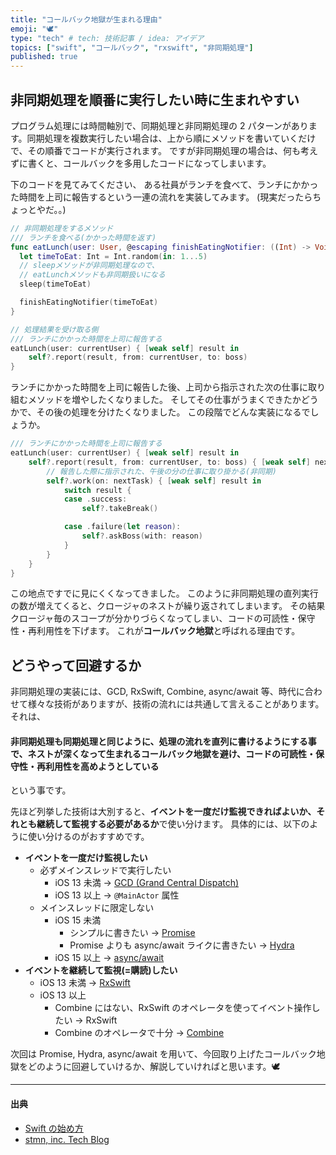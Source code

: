 ```yaml
---
title: "コールバック地獄が生まれる理由"
emoji: "🕊"
type: "tech" # tech: 技術記事 / idea: アイデア
topics: ["swift", "コールバック", "rxswift", "非同期処理"]
published: true
---
```


## 非同期処理を順番に実行したい時に生まれやすい

プログラム処理には時間軸別で、同期処理と非同期処理の 2 パターンがあります。同期処理を複数実行したい場合は、上から順にメソッドを書いていくだけで、その順番でコードが実行されます。
ですが非同期処理の場合は、何も考えずに書くと、コールバックを多用したコードになってしまいます。

下のコードを見てみてください、
ある社員がランチを食べて、ランチにかかった時間を上司に報告するという一連の流れを実装してみます。
(現実だったらちょっとやだ。。)

```swift
// 非同期処理をするメソッド
/// ランチを食べる(かかった時間を返す)
func eatLunch(user: User, @escaping finishEatingNotifier: ((Int) -> Void)?) {
  let timeToEat: Int = Int.random(in: 1...5)
  // sleepメソッドが非同期処理なので、
  // eatLunchメソッドも非同期扱いになる
  sleep(timeToEat)

  finishEatingNotifier(timeToEat)
}

// 処理結果を受け取る側
/// ランチにかかった時間を上司に報告する
eatLunch(user: currentUser) { [weak self] result in
    self?.report(result, from: currentUser, to: boss)
}
```

ランチにかかった時間を上司に報告した後、上司から指示された次の仕事に取り組むメソッドを増やしたくなりました。
そしてその仕事がうまくできたかどうかで、その後の処理を分けたくなりました。
この段階でどんな実装になるでしょうか。

```swift
/// ランチにかかった時間を上司に報告する
eatLunch(user: currentUser) { [weak self] result in
    self?.report(result, from: currentUser, to: boss) { [weak self] nextTask in
        // 報告した際に指示された、午後の分の仕事に取り掛かる(非同期)
        self?.work(on: nextTask) { [weak self] result in
            switch result {
            case .success:
                self?.takeBreak()

            case .failure(let reason):
                self?.askBoss(with: reason)
            }
        }
    }
}
```

この地点ですでに見にくくなってきました。
このように非同期処理の直列実行の数が増えてくると、クロージャのネストが繰り返されてしまいます。
その結果クロージャ毎のスコープが分かりづらくなってしまい、コードの可読性・保守性・再利用性を下げます。
これが**コールバック地獄**と呼ばれる理由です。

## どうやって回避するか

非同期処理の実装には、GCD, RxSwift, Combine, async/await 等、時代に合わせて様々な技術がありますが、技術の流れには共通して言えることがあります。
それは、

#### 非同期処理も同期処理と同じように、処理の流れを直列に書けるようにする事で、ネストが深くなって生まれるコールバック地獄を避け、コードの可読性・保守性・再利用性を高めようとしている

という事です。

先ほど列挙した技術は大別すると、**イベントを一度だけ監視できればよいか、それとも継続して監視する必要があるか**で使い分けます。
具体的には、以下のように使い分けるのがおすすめです。

- **イベントを一度だけ監視したい**
  - 必ずメインスレッドで実行したい
    - iOS 13 未満 → [GCD (Grand Central Dispatch)](https://developer.apple.com/documentation/DISPATCH)
    - iOS 13 以上 → `@MainActor` 属性
  - メインスレッドに限定しない
    - iOS 15 未満
      - シンプルに書きたい → [Promise](https://github.com/google/promises)
      - Promise よりも async/await ライクに書きたい → [Hydra](https://github.com/malcommac/Hydra)
    - iOS 15 以上 → [async/await](https://developer.apple.com/documentation/swift/concurrency#asynchronous-sequences)
- **イベントを継続して監視(=購読)したい**
  - iOS 13 未満 → [RxSwift](https://github.com/ReactiveX/RxSwift)
  - iOS 13 以上
    - Combine にはない、RxSwift のオペレータを使ってイベント操作したい → RxSwift
    - Combine のオペレータで十分 → [Combine](https://developer.apple.com/documentation/combine)

次回は Promise, Hydra, async/await を用いて、今回取り上げたコールバック地獄をどのように回避していけるか、解説していければと思います。🕊

---

#### 出典

- [Swift の始め方](https://swift.codelly.dev)
- [stmn, inc. Tech Blog](https://tech.stmn.co.jp/entry/tech/6649)
